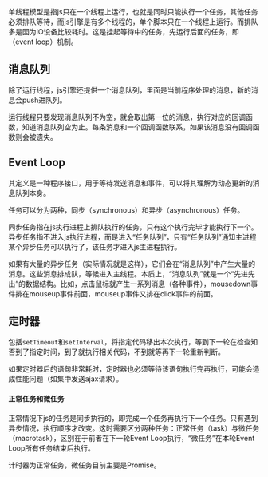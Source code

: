 单线程模型是指js只在一个线程上运行，也就是同时只能执行一个任务，其他任务必须排队等待，而js引擎是有多个线程的，单个脚本只在一个线程上运行。而排队多是因为IO设备比较耗时。这是挂起等待中的任务，先运行后面的任务，即（event loop）机制。

## 消息队列

除了运行线程，js引擎还提供一个消息队列，里面是当前程序处理的消息，新的消息会push进队列。

运行线程只要发现消息队列不为空，就会取出第一位的消息，执行对应的回调函数，知道消息队列空为止。每条消息和一个回调函数联系，如果该消息没有回调函数则会被遗失。

## Event Loop

其定义是一种程序接口，用于等待发送消息和事件，可以将其理解为动态更新的消息队列本身。

任务可以分为两种，同步（synchronous）和异步（asynchronous）任务。

同步任务指在js执行进程上排队执行的任务，只有这个执行完毕才能执行下一个。异步任务指不进入js执行进程，而是进入“任务队列”，只有“任务队列”通知主进程某个异步任务可以执行了，该任务才进入js主进程执行。

如果有大量的异步任务（实际情况就是这样），它们会在“消息队列”中产生大量的消息。这些消息排成队，等候进入主线程。本质上，“消息队列”就是一个“先进先出”的数据结构。比如，点击鼠标就产生一系列消息（各种事件），mousedown事件排在mouseup事件前面，mouseup事件又排在click事件的前面。

## 定时器

包括`setTimeout`和`setInterval`，将指定代码移出本次执行，等到下一轮在检查知否到了指定时间，到了就执行相关代码，不到就等再下一轮重新判断。

如果定时器后的语句非常耗时，定时器也必须等待该语句执行完再执行，可能会造成性能问题（如集中发送ajax请求）。

#### 正常任务和微任务

正常情况下js的任务是同步执行的，即完成一个任务再执行下一个任务。只有遇到异步情况，执行顺序才改变。这时需要区分两种任务：正常任务（task）与微任务（macrotask），区别在于前者在下一轮Event Loop执行，“微任务”在本轮Event Loop所有任务结束后执行。

计时器为正常任务，微任务目前主要是Promise。
